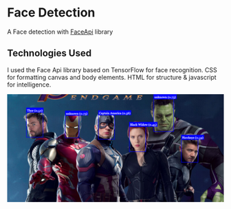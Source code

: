 # Face Detection

A Face detection with [FaceApi](https://github.com/justadudewhohacks/face-api.js) library

## Technologies Used

I used the Face Api library based on TensorFlow for face recognition. CSS for formatting canvas and body elements. HTML for structure & javascript for intelligence.

![Screenshot](facedetection.PNG)
